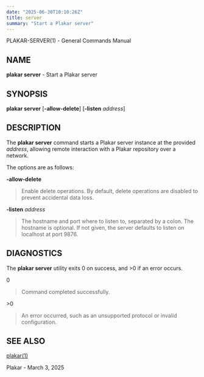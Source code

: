 ```yaml
---
date: "2025-06-30T10:10:26Z"
title: server
summary: "Start a Plakar server"
---
```

PLAKAR-SERVER(1) - General Commands Manual

## NAME

**plakar server** - Start a Plakar server

## SYNOPSIS

**plakar server**
\[**-allow-delete**]
\[**-listen**&nbsp;*address*]

## DESCRIPTION

The
**plakar server**
command starts a Plakar server instance at the provided
*address*,
allowing remote interaction with a Plakar repository over a network.

The options are as follows:

**-allow-delete**

> Enable delete operations.
> By default, delete operations are disabled to prevent accidental data
> loss.

**-listen** *address*

> The hostname and port where to listen to, separated by a colon.
> The hostname is optional.
> If not given, the server defaults to listen on localhost at port 9876.

## DIAGNOSTICS

The **plakar server** utility exits&#160;0 on success, and&#160;&gt;0 if an error occurs.

0

> Command completed successfully.

&gt;0

> An error occurred, such as an unsupported protocol or invalid
> configuration.

## SEE ALSO

[plakar(1)](../plakar/)

Plakar - March 3, 2025
